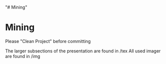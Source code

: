"# Mining" 
# Mining


Please "Clean Project" before committing

The larger subsections of the presentation are found in /tex
All used imager are found in /img
